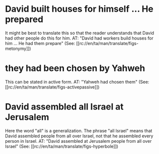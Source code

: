 # David built houses for himself ... He prepared

It might be best to translate this so that the reader understands that David had other people do this for him. AT: "David had workers build houses for him ... He had them prepare" (See: [[rc://en/ta/man/translate/figs-metonymy]])

# they had been chosen by Yahweh

This can be stated in active form. AT: "Yahweh had chosen them" (See: [[rc://en/ta/man/translate/figs-activepassive]])

# David assembled all Israel at Jerusalem

Here the word "all" is a generalization. The phrase "all Israel" means that David assembled people from all over Israel, not that he assembled every person in Israel. AT: "David assembled at Jerusalem people from all over Israel" (See: [[rc://en/ta/man/translate/figs-hyperbole]])